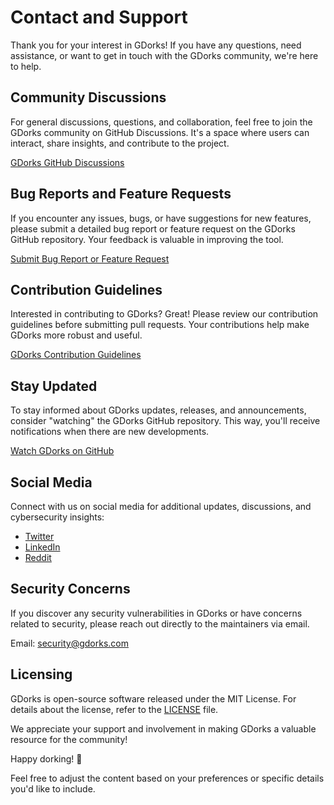 # Contact and Support

Thank you for your interest in GDorks! If you have any questions, need assistance, or want to get in touch with the GDorks community, we're here to help.

## Community Discussions

For general discussions, questions, and collaboration, feel free to join the GDorks community on GitHub Discussions. It's a space where users can interact, share insights, and contribute to the project.

[GDorks GitHub Discussions](https://github.com/ishanoshada/GDorks/discussions)

## Bug Reports and Feature Requests

If you encounter any issues, bugs, or have suggestions for new features, please submit a detailed bug report or feature request on the GDorks GitHub repository. Your feedback is valuable in improving the tool.

[Submit Bug Report or Feature Request](https://github.com/ishanoshada/GDorks/issues)

## Contribution Guidelines

Interested in contributing to GDorks? Great! Please review our contribution guidelines before submitting pull requests. Your contributions help make GDorks more robust and useful.

[GDorks Contribution Guidelines](https://github.com/ishanoshada/GDorks/blob/main/CONTRIBUTING.md)

## Stay Updated

To stay informed about GDorks updates, releases, and announcements, consider "watching" the GDorks GitHub repository. This way, you'll receive notifications when there are new developments.

[Watch GDorks on GitHub](https://github.com/ishanoshada/GDorks)

## Social Media

Connect with us on social media for additional updates, discussions, and cybersecurity insights:

- [Twitter](https://twitter.com/GDorksOfficial)
- [LinkedIn](https://www.linkedin.com/company/gdorks)
- [Reddit](https://www.reddit.com/r/GDorks)

## Security Concerns

If you discover any security vulnerabilities in GDorks or have concerns related to security, please reach out directly to the maintainers via email.

Email: security@gdorks.com

## Licensing

GDorks is open-source software released under the MIT License. For details about the license, refer to the [LICENSE](https://github.com/ishanoshada/GDorks/blob/main/LICENSE) file.

We appreciate your support and involvement in making GDorks a valuable resource for the community!

Happy dorking! 🌟

Feel free to adjust the content based on your preferences or specific details you'd like to include.
